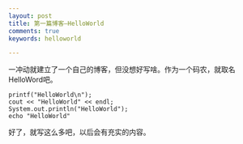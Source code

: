 ```yaml
---
layout: post
title: 第一篇博客—HelloWorld
comments: true
keywords: helloworld

---
```


一冲动就建立了一个自己的博客，但没想好写啥。作为一个码农，就取名HelloWord吧。

    printf("HelloWorld\n");
    cout << "HelloWorld" << endl;
    System.out.println("HelloWorld");
    echo "HelloWorld"

好了，就写这么多吧，以后会有充实的内容。
